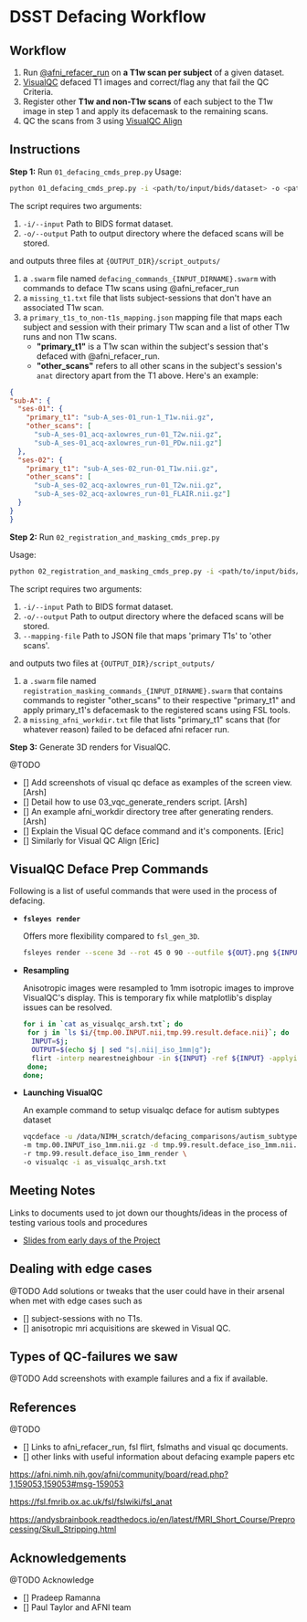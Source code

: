 # DSST Defacing Workflow

## Workflow

1. Run [@afni_refacer_run](https://afni.nimh.nih.gov/pub/dist/doc/htmldoc/tutorials/refacer/refacer_run.html) on **a T1w scan per subject** of a given dataset. 
2. [VisualQC](https://raamana.github.io/visualqc/gallery_defacing.html) defaced T1 images and correct/flag any that fail the QC Criteria. 
3. Register other **T1w and non-T1w scans** of each subject to the T1w image in step 1 and apply its defacemask to the remaining scans. 
4. QC the scans from 3 using [VisualQC Align](https://raamana.github.io/visualqc/gallery_defacing.html)

## Instructions

**Step 1:** Run `01_defacing_cmds_prep.py`
Usage:
```bash
python 01_defacing_cmds_prep.py -i <path/to/input/bids/dataset> -o <path/to/output/directory>
```
The script requires two arguments:
  1. `-i/--input` Path to BIDS format dataset.
  2. `-o/--output` Path to output directory where the defaced scans will be stored. 

and outputs three files at `{OUTPUT_DIR}/script_outputs/`
  1. a `.swarm` file named `defacing_commands_{INPUT_DIRNAME}.swarm` with commands to deface T1w scans using @afni_refacer_run
  2. a `missing_t1.txt` file that lists subject-sessions that don't have an associated T1w scan.
  3. a `primary_t1s_to_non-t1s_mapping.json` mapping file that maps each subject and session with their primary T1w scan and
  a list of other T1w runs and non T1w scans. 
     - **"primary_t1"** is a T1w scan within the subject's session that's defaced with @afni_refacer_run.
     - **"other_scans"** refers to all other scans in the subject's session's `anat` directory apart from the T1 above. 
  Here's an example:
  ```json
{
  "sub-A": {
    "ses-01": {
      "primary_t1": "sub-A_ses-01_run-1_T1w.nii.gz",
      "other_scans": [
        "sub-A_ses-01_acq-axlowres_run-01_T2w.nii.gz",
        "sub-A_ses-01_acq-axlowres_run-01_PDw.nii.gz"]
    },
    "ses-02": {
      "primary_t1": "sub-A_ses-02_run-01_T1w.nii.gz",
      "other_scans": [
        "sub-A_ses-02_acq-axlowres_run-01_T2w.nii.gz",
        "sub-A_ses-02_acq-axlowres_run-01_FLAIR.nii.gz"]
    }
  }
}
```

**Step 2:** Run `02_registration_and_masking_cmds_prep.py`

Usage:
```bash
python 02_registration_and_masking_cmds_prep.py -i <path/to/input/bids/dataset> -o <path/to/output/directory> --mapping-file <path/to/json/file/mapping/primary/t1/to/other/scans>
```

The script requires two arguments:
1. `-i/--input` Path to BIDS format dataset.
2. `-o/--output` Path to output directory where the defaced scans will be stored.
3. `--mapping-file` Path to JSON file that maps 'primary T1s' to 'other scans'.

and outputs two files at `{OUTPUT_DIR}/script_outputs/`
1. a `.swarm` file named `registration_masking_commands_{INPUT_DIRNAME}.swarm` that contains commands to register "other_scans" to their respective "primary_t1" and apply primary_t1's defacemask to the registered scans using FSL tools.
2. a `missing_afni_workdir.txt` file that lists "primary_t1" scans that (for whatever reason) failed to be defaced afni refacer run.

**Step 3:** Generate 3D renders for VisualQC.

@TODO
- [] Add screenshots of visual qc deface as examples of the screen view. [Arsh]
- [] Detail how to use 03_vqc_generate_renders script. [Arsh]
- [] An example afni_workdir directory tree after generating renders. [Arsh]
- [] Explain the Visual QC deface command and it's components. [Eric]
- [] Similarly for Visual QC Align [Eric]

## VisualQC Deface Prep Commands

Following is a list of useful commands that were used in the process of defacing.

  - **`fsleyes render`**

      Offers more flexibility compared to `fsl_gen_3D`. 
    
      ```bash 
      fsleyes render --scene 3d --rot 45 0 90 --outfile ${OUT}.png ${INPUT}.nii.gz -dr 30 250 -cr 30 500 -in spline -bf 0.225 -r 100 -ns 500
      ```

- **Resampling**

    Anisotropic images were resampled to 1mm isotropic images to improve VisualQC's display. This is temporary fix while matplotlib's display issues can be resolved.

    ```bash
    for i in `cat as_visualqc_arsh.txt`; do 
     for j in `ls $i/{tmp.00.INPUT.nii,tmp.99.result.deface.nii}`; do 
      INPUT=$j; 
      OUTPUT=$(echo $j | sed "s|.nii|_iso_1mm|g"); 
      flirt -interp nearestneighbour -in ${INPUT} -ref ${INPUT} -applyisoxfm 1 -out ${OUTPUT}; 
     done; 
    done;
    ```

- **Launching VisualQC**

    An example command to setup visualqc deface for autism subtypes dataset
    ```bash
    vqcdeface -u /data/NIMH_scratch/defacing_comparisons/autism_subtypes/defacing_outputs \
    -m tmp.00.INPUT_iso_1mm.nii.gz -d tmp.99.result.deface_iso_1mm.nii.gz \
    -r tmp.99.result.deface_iso_1mm_render \
    -o visualqc -i as_visualqc_arsh.txt
    ```

## Meeting Notes
Links to documents used to jot down our thoughts/ideas in the process of testing various tools and procedures 

- [Slides from early days of the Project](https://docs.google.com/presentation/d/1-eNBUjRG89kgq1sxaphNEqWQ3KZQ0kpeCfGQprqlqWo/edit#slide=id.g116908c6bac_0_0)

## Dealing with edge cases
@TODO
Add solutions or tweaks that the user could have in their arsenal when met with edge cases such as 
- [] subject-sessions with no T1s.
- [] anisotropic mri acquisitions are skewed in Visual QC. 

## Types of QC-failures we saw
@TODO
Add screenshots with example failures and a fix if available. 

## References
@TODO
- [] Links to afni_refacer_run, fsl flirt, fslmaths and visual qc documents. 
- [] other links with useful information about defacing example papers etc 

https://afni.nimh.nih.gov/afni/community/board/read.php?1,159053,159053#msg-159053

https://fsl.fmrib.ox.ac.uk/fsl/fslwiki/fsl_anat

https://andysbrainbook.readthedocs.io/en/latest/fMRI_Short_Course/Preprocessing/Skull_Stripping.html

## Acknowledgements
@TODO 
Acknowledge
- [] Pradeep Ramanna
- [] Paul Taylor and AFNI team